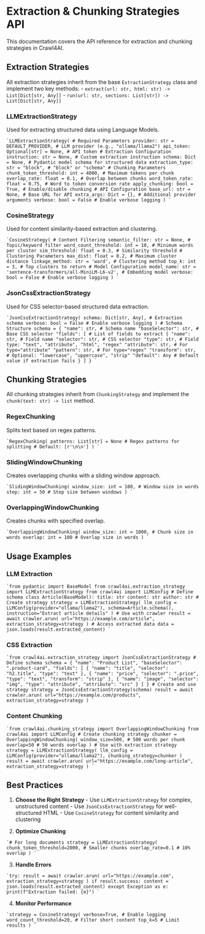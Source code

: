 # Extraction & Chunking Strategies API

This documentation covers the API reference for extraction and chunking strategies in Crawl4AI.

## Extraction Strategies

All extraction strategies inherit from the base `ExtractionStrategy` class and implement two key methods: - `extract(url: str, html: str) -> List[Dict[str, Any]]` - `run(url: str, sections: List[str]) -> List[Dict[str, Any]]`

### LLMExtractionStrategy

Used for extracting structured data using Language Models.

```
`LLMExtractionStrategy( # Required Parameters provider: str = DEFAULT_PROVIDER, # LLM provider (e.g., "ollama/llama2") api_token: Optional[str] = None, # API token # Extraction Configuration instruction: str = None, # Custom extraction instruction schema: Dict = None, # Pydantic model schema for structured data extraction_type: str = "block", # "block" or "schema" # Chunking Parameters chunk_token_threshold: int = 4000, # Maximum tokens per chunk overlap_rate: float = 0.1, # Overlap between chunks word_token_rate: float = 0.75, # Word to token conversion rate apply_chunking: bool = True, # Enable/disable chunking # API Configuration base_url: str = None, # Base URL for API extra_args: Dict = {}, # Additional provider arguments verbose: bool = False # Enable verbose logging ) `
```

### CosineStrategy

Used for content similarity-based extraction and clustering.

```
`CosineStrategy( # Content Filtering semantic_filter: str = None, # Topic/keyword filter word_count_threshold: int = 10, # Minimum words per cluster sim_threshold: float = 0.3, # Similarity threshold # Clustering Parameters max_dist: float = 0.2, # Maximum cluster distance linkage_method: str = 'ward', # Clustering method top_k: int = 3, # Top clusters to return # Model Configuration model_name: str = 'sentence-transformers/all-MiniLM-L6-v2', # Embedding model verbose: bool = False # Enable verbose logging ) `
```

### JsonCssExtractionStrategy

Used for CSS selector-based structured data extraction.

```
`JsonCssExtractionStrategy( schema: Dict[str, Any], # Extraction schema verbose: bool = False # Enable verbose logging ) # Schema Structure schema = { "name": str, # Schema name "baseSelector": str, # Base CSS selector "fields": [ # List of fields to extract { "name": str, # Field name "selector": str, # CSS selector "type": str, # Field type: "text", "attribute", "html", "regex" "attribute": str, # For type="attribute" "pattern": str, # For type="regex" "transform": str, # Optional: "lowercase", "uppercase", "strip" "default": Any # Default value if extraction fails } ] } `
```

## Chunking Strategies

All chunking strategies inherit from `ChunkingStrategy` and implement the `chunk(text: str) -> list` method.

### RegexChunking

Splits text based on regex patterns.

```
`RegexChunking( patterns: List[str] = None # Regex patterns for splitting # Default: [r'\n\n'] ) `
```

### SlidingWindowChunking

Creates overlapping chunks with a sliding window approach.

```
`SlidingWindowChunking( window_size: int = 100, # Window size in words step: int = 50 # Step size between windows ) `
```

### OverlappingWindowChunking

Creates chunks with specified overlap.

```
`OverlappingWindowChunking( window_size: int = 1000, # Chunk size in words overlap: int = 100 # Overlap size in words ) `
```

## Usage Examples

### LLM Extraction

```
`from pydantic import BaseModel from crawl4ai.extraction_strategy import LLMExtractionStrategy from crawl4ai import LLMConfig # Define schema class Article(BaseModel): title: str content: str author: str # Create strategy strategy = LLMExtractionStrategy( llm_config = LLMConfig(provider="ollama/llama2"), schema=Article.schema(), instruction="Extract article details" ) # Use with crawler result = await crawler.arun( url="https://example.com/article", extraction_strategy=strategy ) # Access extracted data data = json.loads(result.extracted_content) `
```

### CSS Extraction

```
`from crawl4ai.extraction_strategy import JsonCssExtractionStrategy # Define schema schema = { "name": "Product List", "baseSelector": ".product-card", "fields": [ { "name": "title", "selector": "h2.title", "type": "text" }, { "name": "price", "selector": ".price", "type": "text", "transform": "strip" }, { "name": "image", "selector": "img", "type": "attribute", "attribute": "src" } ] } # Create and use strategy strategy = JsonCssExtractionStrategy(schema) result = await crawler.arun( url="https://example.com/products", extraction_strategy=strategy ) `
```

### Content Chunking

```
`from crawl4ai.chunking_strategy import OverlappingWindowChunking from crawl4ai import LLMConfig # Create chunking strategy chunker = OverlappingWindowChunking( window_size=500, # 500 words per chunk overlap=50 # 50 words overlap ) # Use with extraction strategy strategy = LLMExtractionStrategy( llm_config = LLMConfig(provider="ollama/llama2"), chunking_strategy=chunker ) result = await crawler.arun( url="https://example.com/long-article", extraction_strategy=strategy ) `
```

## Best Practices

1. **Choose the Right Strategy** - Use `LLMExtractionStrategy` for complex, unstructured content - Use `JsonCssExtractionStrategy` for well-structured HTML - Use `CosineStrategy` for content similarity and clustering

2. **Optimize Chunking**

```
`# For long documents strategy = LLMExtractionStrategy( chunk_token_threshold=2000, # Smaller chunks overlap_rate=0.1 # 10% overlap ) `
```

3. **Handle Errors**

```
`try: result = await crawler.arun( url="https://example.com", extraction_strategy=strategy ) if result.success: content = json.loads(result.extracted_content) except Exception as e: print(f"Extraction failed: {e}") `
```

4. **Monitor Performance**

```
`strategy = CosineStrategy( verbose=True, # Enable logging word_count_threshold=20, # Filter short content top_k=5 # Limit results ) `
```
